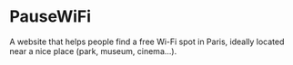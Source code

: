 # PauseWiFi
A website that helps people find a free Wi-Fi spot in Paris, ideally located near a nice place (park, museum, cinema...).
